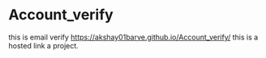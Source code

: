 # Account_verify
this is email verify
https://akshay01barve.github.io/Account_verify/
this is a hosted link a project.
